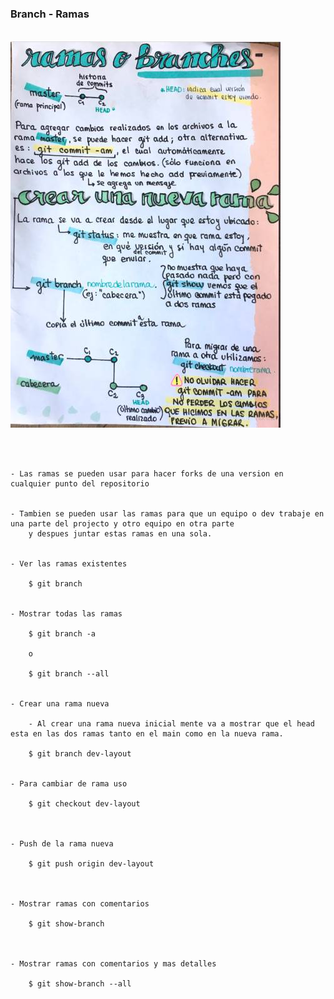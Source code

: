 
### Branch - Ramas

<br>

<img src="../img/git-branch.jpg">

<br><br>

    - Las ramas se pueden usar para hacer forks de una version en cualquier punto del repositorio


    - Tambien se pueden usar las ramas para que un equipo o dev trabaje en una parte del projecto y otro equipo en otra parte
        y despues juntar estas ramas en una sola.


    - Ver las ramas existentes

        $ git branch


    - Mostrar todas las ramas

        $ git branch -a

        o 

        $ git branch --all


    - Crear una rama nueva

        - Al crear una rama nueva inicial mente va a mostrar que el head esta en las dos ramas tanto en el main como en la nueva rama. 

        $ git branch dev-layout


    - Para cambiar de rama uso

        $ git checkout dev-layout



    - Push de la rama nueva

        $ git push origin dev-layout
        
    

    - Mostrar ramas con comentarios

        $ git show-branch



    - Mostrar ramas con comentarios y mas detalles

        $ git show-branch --all

        

